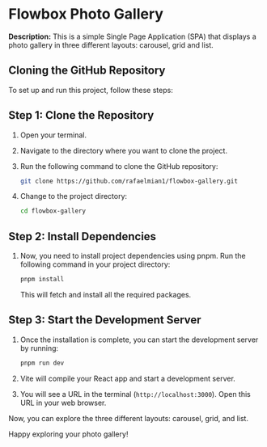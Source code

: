 # Flowbox Photo Gallery

**Description:** This is a simple Single Page Application (SPA) that displays a photo gallery in three different layouts: carousel, grid and list.

## Cloning the GitHub Repository

To set up and run this project, follow these steps:

## Step 1: Clone the Repository

1. Open your terminal.
2. Navigate to the directory where you want to clone the project.
3. Run the following command to clone the GitHub repository:

   ```bash
   git clone https://github.com/rafaelmian1/flowbox-gallery.git
   ```

4. Change to the project directory:

   ```bash
   cd flowbox-gallery
   ```

## Step 2: Install Dependencies

1. Now, you need to install project dependencies using pnpm. Run the following command in your project directory:

   ```bash
   pnpm install
   ```

   This will fetch and install all the required packages.

## Step 3: Start the Development Server

1. Once the installation is complete, you can start the development server by running:

   ```bash
   pnpm run dev
   ```

2. Vite will compile your React app and start a development server.
3. You will see a URL in the terminal (`http://localhost:3000`). Open this URL in your web browser.

Now, you can explore the three different layouts: carousel, grid, and list.

Happy exploring your photo gallery!
